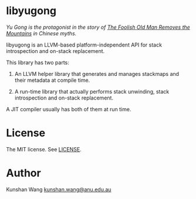 # libyugong

*Yu Gong is the protagonist in the story of [The Foolish Old Man
Removes the
Mountains](https://en.wikipedia.org/wiki/The_Foolish_Old_Man_Removes_the_Mountains)
in Chinese myths.*

libyugong is an LLVM-based platform-independent API for stack introspection and
on-stack replacement.

This library has two parts:

1. An LLVM helper library that generates and manages stackmaps and their
   metadata at compile time.

2. A run-time library that actually performs stack unwinding, stack
   introspection and on-stack replacement.

A JIT compiler usually has both of them at run time.

# License

The MIT license. See [LICENSE](LICENSE).

# Author

Kunshan Wang <kunshan.wang@anu.edu.au>


<!--
vim: tw=80
-->
